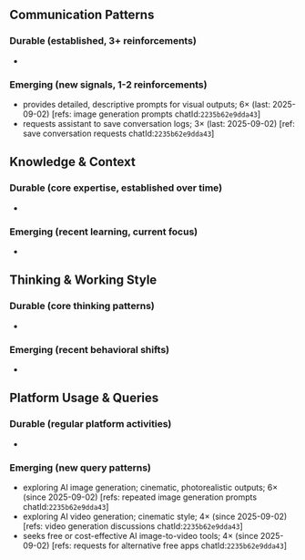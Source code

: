 ## Communication Patterns
### Durable (established, 3+ reinforcements)
-

### Emerging (new signals, 1-2 reinforcements)
- provides detailed, descriptive prompts for visual outputs; 6× (last: 2025-09-02) [refs: image generation prompts chatId:`2235b62e9dda43`]
- requests assistant to save conversation logs; 3× (last: 2025-09-02) [ref: save conversation requests chatId:`2235b62e9dda43`]

## Knowledge & Context
### Durable (core expertise, established over time)
-

### Emerging (recent learning, current focus)
-

## Thinking & Working Style
### Durable (core thinking patterns)
-

### Emerging (recent behavioral shifts)
-

## Platform Usage & Queries
### Durable (regular platform activities)
-

### Emerging (new query patterns)
- exploring AI image generation; cinematic, photorealistic outputs; 6× (since 2025-09-02) [refs: repeated image generation prompts chatId:`2235b62e9dda43`]
- exploring AI video generation; cinematic style; 4× (since 2025-09-02) [refs: video generation discussions chatId:`2235b62e9dda43`]
- seeks free or cost-effective AI image-to-video tools; 4× (since 2025-09-02) [refs: requests for alternative free apps chatId:`2235b62e9dda43`]